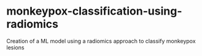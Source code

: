 # monkeypox-classification-using-radiomics
Creation of a ML model using a radiomics approach to classify monkeypox lesions
